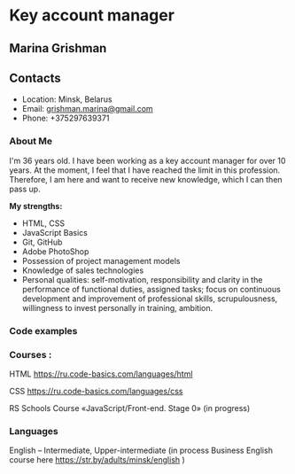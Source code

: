 # Key account manager

## Marina Grishman

## Contacts
* Location: Minsk, Belarus
* Email: grishman.marina@gmail.com 
* Phone: +375297639371

### About Me
I'm 36 years old. I have been working as a key account manager for over 10 years. At the moment, I feel that I have reached the limit in this profession. Therefore, I am here and want to receive new knowledge, which I can then pass up.

__My strengths:__
* HTML, CSS
* JavaScript Basics
* Git, GitHub
* Adobe PhotoShop
* Possession of project management models 
* Knowledge of sales technologies
* Personal qualities: self-motivation, responsibility and clarity in the performance of functional duties, assigned tasks; focus on continuous development and improvement of professional skills, scrupulousness, willingness to invest personally in training, ambition.

### Code examples

### Courses :

HTML https://ru.code-basics.com/languages/html 

CSS https://ru.code-basics.com/languages/css 

RS Schools Course «JavaScript/Front-end. Stage 0» (in progress)

### Languages
English – Intermediate, Upper-intermediate (in process Business English course here https://str.by/adults/minsk/english )
